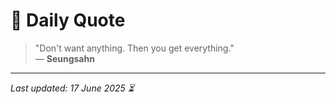 # 📜 Daily Quote

> "Don't want anything. Then you get everything."  
> — **Seungsahn**

---

_Last updated: 17 June 2025 ⏳_
